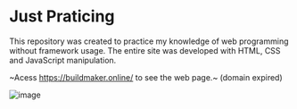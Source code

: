 # Just Praticing

This repository was created to practice my knowledge of web programming without framework usage. The entire site was developed with HTML, CSS and JavaScript manipulation.

~Acess https://buildmaker.online/ to see the web page.~ (domain expired)

![image](https://user-images.githubusercontent.com/94007911/225105108-8833be9f-cc06-4f56-9411-7011e375e742.png)
